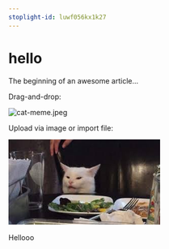 ```yaml
---
stoplight-id: luwf056kx1k27
---
```


# hello

The beginning of an awesome article...

Drag-and-drop:

![cat-meme.jpeg](https://stoplight.io/api/v1/projects/cHJqOjEyNDA0MA/images/I4acTYwwq80)

Upload via image or import file:

![cat-meme.jpeg](../assets/images/cat-meme.jpeg)

Hellooo

